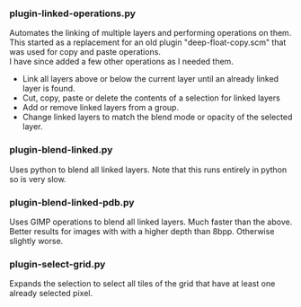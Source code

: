 ### plugin-linked-operations.py
Automates the linking of multiple layers and performing operations on them.  
This started as a replacement for an old plugin "deep-float-copy.scm" that was used for copy and paste operations.  
I have since added a few other operations as I needed them.
- Link all layers above or below the current layer until an already linked layer is found.
- Cut, copy, paste or delete the contents of a selection for linked layers
- Add or remove linked layers from a group.
- Change linked layers to match the blend mode or opacity of the selected layer.

### plugin-blend-linked.py  
Uses python to blend all linked layers. Note that this runs entirely in python so is very slow.

### plugin-blend-linked-pdb.py  
Uses GIMP operations to blend all linked layers. Much faster than the above.  
Better results for images with with a higher depth than 8bpp. Otherwise slightly worse.

### plugin-select-grid.py
Expands the selection to select all tiles of the grid that have at least one already selected pixel.
